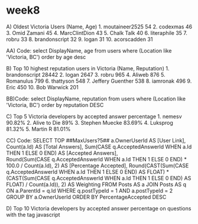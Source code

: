 # week8

A) Oldest Victoria Users (Name, Age)
	1. moutaineer2525 54
	2. codexmas 46
	3. Omid Zamani 45
	4. MarcClintDion 43
	5. Chalk Talk 40
	6. literaphile 35
	7. robru 33
	8. brandonscript 32
	9. logan 31
	10. acorscadden 31

AA) Code: 
select DisplayName, age
from users
where (Location like 'Victoria, BC')
order by age desc

B) Top 10 highest reputation users in Victoria (Name, Reputation)
	1. brandonscript 28442
	2. logan 2647
	3. robru 965
	4. Aliweb 876
	5. Romanulus 799
	6. thattyson 548
	7. Jeffery Guenther 538
	8. iamronak 496
	9. Eric 450
	10. Bob Warwick 201

BB)Code:
select DisplayName, reputation
from users
where (Location like 'Victoria, BC')
order by reputation DESC

C) Top 5 Victoria developers by accepted answer percentage
	1. nemesv 90.82%
	2. Alive to Die 89%
 	3. Stephen Muecke 83.69%
	4. Luksprog 81.32%
	5. Martin R 81.01%

CC) Code:
SELECT TOP ##MaxUsers?5##
        a.OwnerUserId AS [User Link],
        Count(a.Id) AS [Total Answers],
        Sum(CASE q.AcceptedAnswerId WHEN a.Id THEN 1 ELSE 0 END) AS [Accepted Answers],  
        Round(Sum(CASE q.AcceptedAnswerId WHEN a.Id THEN 1 ELSE 0 END) * 100.0 / Count(a.Id), 2) AS [Percentage Accepted],
        Round(CAST(Sum(CASE q.AcceptedAnswerId WHEN a.Id THEN 1 ELSE 0 END) AS FLOAT) * (CAST(Sum(CASE q.AcceptedAnswerId WHEN a.Id THEN 1 ELSE 0 END) AS FLOAT) / Count(a.Id)), 2) AS Weighting
FROM    Posts AS a
   JOIN Posts AS q
     ON a.ParentId = q.Id
WHERE
        q.postTypeId = 1
    AND a.postTypeId = 2
GROUP BY
        a.OwnerUserId
ORDER BY
        PercentageAccepted DESC

D) Top 10 Victoria developers by accepted answer percentage on questions with the tag javascript